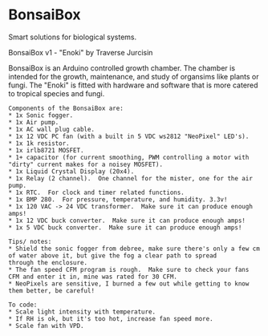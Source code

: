 # BonsaiBox
Smart solutions for biological systems.

  BonsaiBox v1 - "Enoki" 
  by Traverse Jurcisin

  BonsaiBox is an Arduino controlled growth chamber.
  The chamber is intended for the growth, maintenance, 
  and study of organsims like plants or fungi.
  The "Enoki" is fitted with hardware and software
  that is more catered to tropical species and fungi.
  
    Components of the BonsaiBox are:
    * 1x Sonic fogger.
    * 1x Air pump.
    * 1x AC wall plug cable.
    * 1x 12 VDC PC fan (with a built in 5 VDC ws2812 "NeoPixel" LED's).  
    * 1x 1k resistor.
    * 1x irlb8721 MOSFET.
    * 1+ capacitor (for current smoothing, PWM controlling a motor with "dirty" current makes for a noisey MOSFET).
    * 1x Liquid Crystal Display (20x4).
    * 1x Relay (2 channel).  One channel for the mister, one for the air pump.
    * 1x RTC.  For clock and timer related functions.
    * 1x BMP 280.  For pressure, temperature, and humidity. 3.3v!
    * 1x 120 VAC -> 24 VDC transformer.  Make sure it can produce enough amps!
    * 1x 12 VDC buck converter.  Make sure it can produce enough amps!
    * 1x 5 VDC buck converter.  Make sure it can produce enough amps!

    Tips/ notes: 
    * Shield the sonic fogger from debree, make sure there's only a few cm of water above it, but give the fog a clear path to spread           through the enclosure.
    * The fan speed CFM program is rough.  Make sure to check your fans CFM and enter it in, mine was rated for 30 CFM.
    * NeoPixels are sensitive, I burned a few out while getting to know them better, be careful!

    To code:
    * Scale light intensity with temperature.
    * If RH is ok, but it's too hot, increase fan speed more.
    * Scale fan with VPD.
